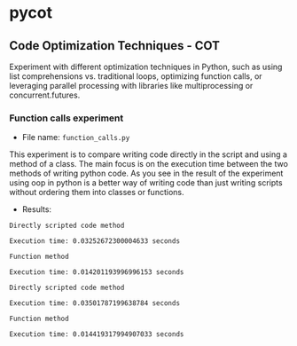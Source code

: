 # pycot

## Code Optimization Techniques - COT
Experiment with different optimization techniques in Python, such as using list comprehensions vs. traditional loops, optimizing function calls, or leveraging parallel processing with libraries like multiprocessing or concurrent.futures.


### Function calls experiment 

* File name: `function_calls.py`

This experiment is to compare writing code directly in the script and using a method of a class. The main focus is on the execution time between the two methods of writing python code. As you see in the result of the experiment using oop in python is a better way of writing code than just writing scripts without ordering them into classes or functions.

* Results:

```text
Directly scripted code method

Execution time: 0.03252672300004633 seconds

Function method

Execution time: 0.014201193996996153 seconds
```
```text
Directly scripted code method

Execution time: 0.03501787199638784 seconds

Function method

Execution time: 0.014419317994907033 seconds
```
